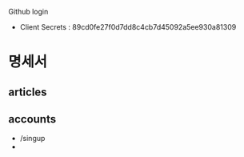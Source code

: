 Github login
- Client Secrets : 89cd0fe27f0d7dd8c4cb7d45092a5ee930a81309

# 명세서
## articles

## accounts
- /singup
-